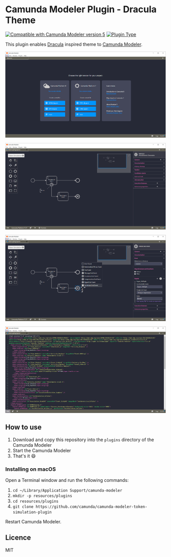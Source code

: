 # Camunda Modeler Plugin - Dracula Theme

 [![Compatible with Camunda Modeler version 5](https://img.shields.io/badge/Modeler_Version-5.0.0+-blue.svg)](#) [![Plugin Type](https://img.shields.io/badge/Plugin_Type-Styles-orange.svg)](#)

This plugin enables [Dracula](https://draculatheme.com/) inspired theme to [Camunda Modeler](https://github.com/camunda/camunda-modeler).

![Screenshot](docs/screenshot4.png)

![Screenshot](docs/screenshot.png)

![Screenshot](docs/screenshot3.png)

![Screenshot](docs/screenshot2.png)

## How to use

1. Download and copy this repository into the `plugins` directory of the Camunda Modeler
2. Start the Camunda Modeler
3. That's it :smile:

### Installing on macOS

Open a Terminal window and run the following commands:

1. `cd ~/Library/Application Support/camunda-modeler`
2. `mkdir -p resources/plugins`
3. `cd resources/plugins`
4. `git clone https://github.com/camunda/camunda-modeler-token-simulation-plugin`

Restart Camunda Modeler.

## Licence

MIT
